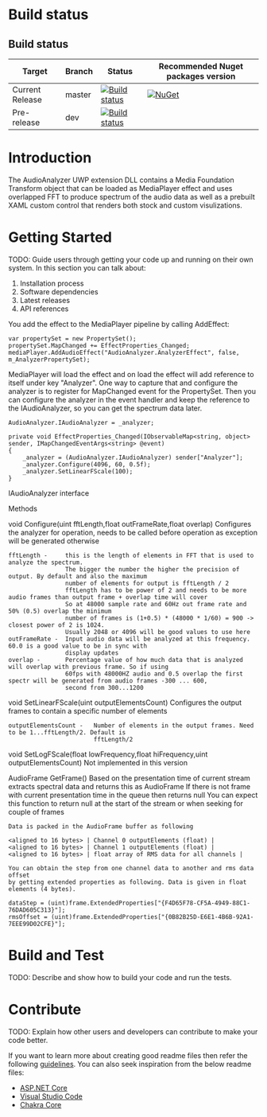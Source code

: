 # Build status
 

## Build status

| Target | Branch | Status | Recommended Nuget packages version |
| ------ | ------ | ------ | ------ |
| Current Release | master | [![Build status](https://ci.appveyor.com/api/projects/status/p4a7jmpa9391bxu8/branch/master?svg=true)](https://ci.appveyor.com/api/projects/status/p4a7jmpa9391bxu8/branch/master?svg=true) | [![NuGet](https://img.shields.io/nuget/v/UWPAudioVisualizer.svg)](https://www.nuget.org/packages/UWPAudioVisualizer/) |
| Pre-release | dev | [![Build status](https://ci.appveyor.com/api/projects/status/p4a7jmpa9391bxu8?svg=true)](https://ci.appveyor.com/project/clarkezone/audiovisualizer) | |

# Introduction

The AudioAnalyzer UWP extension DLL contains a Media Foundation Transform object that can be loaded as MediaPlayer effect and uses overlapped FFT to produce spectrum of the audio data as well as a prebuilt XAML custom control that renders both stock and custom visulizations.

# Getting Started
TODO: Guide users through getting your code up and running on their own system. In this section you can talk about:
1.	Installation process
2.	Software dependencies
3.	Latest releases
4.	API references

You add the effect to the MediaPlayer pipeline by calling AddEffect:

	var propertySet = new PropertySet();
    propertySet.MapChanged += EffectProperties_Changed;
    mediaPlayer.AddAudioEffect("AudioAnalyzer.AnalyzerEffect", false, m_AnalyzerPropertySet);

MediaPlayer will load the effect and on load the effect will add reference to itself under key "Analyzer". 
One way to capture that and configure the analyzer is to register for MapChanged event for the
PropertySet. Then you can configure the analyzer in the event handler and keep the reference to the 
IAudioAnalyzer, so you can get the spectrum data later.

	AudioAnalyzer.IAudioAnalyzer = _analyzer;

    private void EffectProperties_Changed(IObservableMap<string, object> sender, IMapChangedEventArgs<string> @event)
    {
		_analyzer = (AudioAnalyzer.IAudioAnalyzer) sender["Analyzer"];
        _analyzer.Configure(4096, 60, 0.5f);
        _analyzer.SetLinearFScale(100);
    }

IAudioAnalyzer interface

Methods

void Configure(uint fftLength,float outFrameRate,float overlap)
	Configures the analyzer for operation, needs to be called before operation as exception will be generated otherwise

	fftLength -		this is the length of elements in FFT that is used to analyze the spectrum.
					The bigger the number the higher the precision of output. By default and also the maximum
					number of elements for output is fftLength / 2
					fftLength has to be power of 2 and needs to be more audio frames than output frame + overlap time will cover
					So at 48000 sample rate and 60Hz out frame rate and 50% (0.5) overlap the minimum
					number of frames is (1+0.5) * (48000 * 1/60) = 900 -> closest power of 2 is 1024.
					Usually 2048 or 4096 will be good values to use here
	outFrameRate -	Input audio data will be analyzed at this frequency. 60.0 is a good value to be in sync with 
					display updates
	overlap -		Percentage value of how much data that is analyzed will overlap with previous frame. So if using
					60fps with 48000HZ audio and 0.5 overlap the first spectr will be generated from audio frames -300 ... 600,
					second from 300...1200

void SetLinearFScale(uint outputElementsCount)
	Configures the output frames to contain a specific number of elements

	outputElementsCount -	Number of elements in the output frames. Need to be 1...fftLength/2. Default is
							fftLength/2

void SetLogFScale(float lowFrequency,float hiFrequency,uint outputElementsCount)
	Not implemented in this version

AudioFrame GetFrame()
	Based on the presentation time of current stream extracts spectral data and returns this as AudioFrame
	If there is not frame with current presentation time in the queue then returns null
	You can expect this function to return null at the start of the stream or when seeking for couple of frames

	Data is packed in the AudioFrame buffer as following

	<aligned to 16 bytes> | Channel 0 outputElements (float) |
	<aligned to 16 bytes> | Channel 1 outputElements (float) |
	<aligned to 16 bytes> | float array of RMS data for all channels |

	You can obtain the step from one channel data to another and rms data offset
	by getting extended properties as following. Data is given in float elements (4 bytes).

	dataStep = (uint)frame.ExtendedProperties["{F4D65F78-CF5A-4949-88C1-76DAD605C313}"];
    rmsOffset = (uint)frame.ExtendedProperties["{0B82B25D-E6E1-4B6B-92A1-7EEE99D02CFE}"];



# Build and Test
TODO: Describe and show how to build your code and run the tests. 

# Contribute
TODO: Explain how other users and developers can contribute to make your code better. 

If you want to learn more about creating good readme files then refer the following [guidelines](https://www.visualstudio.com/en-us/docs/git/create-a-readme). You can also seek inspiration from the below readme files:
- [ASP.NET Core](https://github.com/aspnet/Home)
- [Visual Studio Code](https://github.com/Microsoft/vscode)
- [Chakra Core](https://github.com/Microsoft/ChakraCore)
